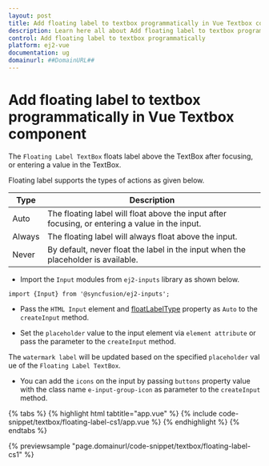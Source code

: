 ```yaml
---
layout: post
title: Add floating label to textbox programmatically in Vue Textbox component | Syncfusion
description: Learn here all about Add floating label to textbox programmatically in Syncfusion Vue Textbox component of Syncfusion Essential JS 2 and more.
control: Add floating label to textbox programmatically 
platform: ej2-vue
documentation: ug
domainurl: ##DomainURL##
---
```


# Add floating label to textbox programmatically in Vue Textbox component

The `Floating Label TextBox` floats label above the TextBox after focusing, or entering a value in the TextBox.

Floating label supports the types of actions as given below.

Type     | Description
------------ | -------------
  Auto       | The floating label will float above the input after focusing, or entering a value in the input.
  Always     | The floating label will always float above the input.
  Never      | By default, never float the label in the input when the placeholder is available.

* Import the `Input` modules from `ej2-inputs` library as shown below.

```
import {Input} from '@syncfusion/ej2-inputs';
```

* Pass the `HTML Input` element and [floatLabelType](https://ej2.syncfusion.com/vue/documentation/api/textbox/#floatlabeltype) property as `Auto` to the `createInput` method.

* Set the `placeholder` value to the input element via `element attribute` or pass the parameter to the `createInput` method.

The `watermark label` will be updated based on the specified `placeholder` value of the `Floating Label TextBox`.

* You can add the `icons` on the input by passing `buttons` property value with the class name `e-input-group-icon` as parameter to the `createInput` method.

{% tabs %}
{% highlight html tabtitle="app.vue" %}
{% include code-snippet/textbox/floating-label-cs1/app.vue %}
{% endhighlight %}
{% endtabs %}
        
{% previewsample "page.domainurl/code-snippet/textbox/floating-label-cs1" %}
